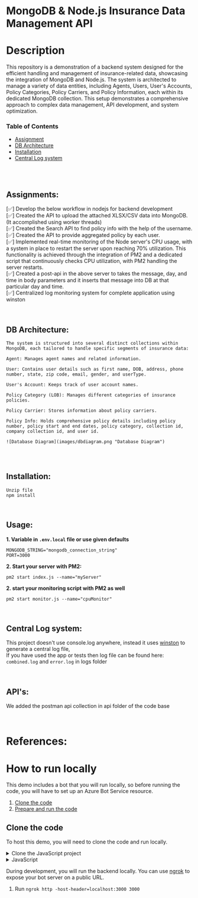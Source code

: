 # MongoDB & Node.js Insurance Data Management API

# Description

This repository is a demonstration of a backend system designed for the efficient handling and management of insurance-related data, showcasing the integration of MongoDB and Node.js. The system is architected to manage a variety of data entities, including Agents, Users, User's Accounts, Policy Categories, Policy Carriers, and Policy Information, each within its dedicated MongoDB collection. This setup demonstrates a comprehensive approach to complex data management, API development, and system optimization. 

<!-- TABLE OF CONTENTS -->
### Table of Contents
* [Assignment](#assignments)
* [DB Architecture](#dbarchitecture)
* [Installation](#installation) 
* [Central Log system](#logs) 
</br>
</br> 


## Assignments: <i id="assignments"></i>

[✅] Develop the below workflow in nodejs for backend development </br>
[✅] Created the API to upload the attached XLSX/CSV data into MongoDB. (It accomplished using worker threads)    
[✅] Created the Search API to find policy info with the help of the username. </br>
[✅] Created the API to provide aggregated policy by each user.  </br>
[✅] Implemented real-time monitoring of the Node server's CPU usage, with a system in place to restart the server upon reaching 70% utilization. This functionality is achieved through the integration of PM2 and a dedicated script that continuously checks CPU utilization, with PM2 handling the server restarts.</br>
[✅] Created a post-api in the above server to takes the message, day, and time in body parameters and it inserts that message into DB at that particular day and time.</br>
[✅] Centralized log monitoring system for complete application using winston</br>



</br>
 

## DB Architecture: <i id="dbarchitecture"></i> 
```
The system is structured into several distinct collections within MongoDB, each tailored to handle specific segments of insurance data:

Agent: Manages agent names and related information.

User: Contains user details such as first name, DOB, address, phone number, state, zip code, email, gender, and userType.

User's Account: Keeps track of user account names.

Policy Category (LOB): Manages different categories of insurance policies.

Policy Carrier: Stores information about policy carriers.

Policy Info: Holds comprehensive policy details including policy number, policy start and end dates, policy category, collection id, company collection id, and user id.

![Database Diagram](images/dbdiagram.png "Database Diagram")


```
</br>


## Installation: <i id="installation"></i> 
```
Unzip file
npm install
```
</br>

## Usage: <i id="usage"></i> 
<b>1. Variable in `.env.local` file or use given defaults</b>
```
MONGODB_STRING="mongodb_connection_string"
PORT=3000
```

<b>2. Start your server with PM2:</b>
```
pm2 start index.js --name="myServer"

```
<b>2. start your monitoring script with PM2 as well</b>
```
pm2 start monitor.js --name="cpuMonitor"

```


</br>
 
## Central Log system: <i id="logs"></i>
This project doesn't use console.log anywhere, instead it uses [winston](https://www.npmjs.com/package/winston) to generate a central log file,       
If you have used the app or tests then log file can be found here:           
`combined.log` and  `error.log` in logs folder

</br>


## API's: <i id="api"></i>
We added the postman api collection in api folder of the code base   

</br>
 
 

# References:

# How to run locally

This demo includes a bot that you will run locally, so before running the code, you will have to set up an Azure Bot Service resource.

1. [Clone the code](#clone-the-code) 
1. [Prepare and run the code](#prepare-and-run-the-code)

## Clone the code

To host this demo, you will need to clone the code and run locally.

<details><summary>Clone the JavaScript project</summary>

1. Clone this repository 

</details>  

<details><summary>JavaScript</summary>

1. Save the Mongodb credentials and port to `/.env.local`
   -  ```
    MONGODB_STRING="mongodb_connection_string"
    PORT=3000
      ```
1. Save the configuration for pm2 `/ecosystem.config.js`
   

</details>

 
</details>

During development, you will run the backend locally. You can use [ngrok](https://ngrok.com/) to expose your bot server on a public URL.

1. Run `ngrok http -host-header=localhost:3000 3000`
 
 